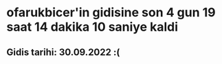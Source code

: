 # ofarukbicer'in gidisine son 4 gun 19 saat 14 dakika 10 saniye kaldi

## Gidis tarihi: 30.09.2022 :(